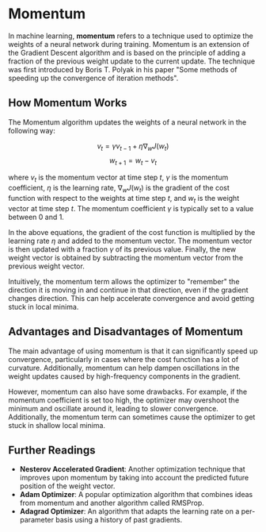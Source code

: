 # Momentum

In machine learning, **momentum** refers to a technique used to optimize the weights of a neural network during training. Momentum is an extension of the Gradient Descent algorithm and is based on the principle of adding a fraction of the previous weight update to the current update. The technique was first introduced by Boris T. Polyak in his paper "Some methods of speeding up the convergence of iteration methods".

## How Momentum Works

The Momentum algorithm updates the weights of a neural network in the following way:

$$v_t = \gamma v_{t-1} + \eta \nabla_w J(w_t)$$
$$w_{t+1} = w_t - v_t$$

where $v_t$ is the momentum vector at time step $t$, $\gamma$ is the momentum coefficient, $\eta$ is the learning rate, $\nabla_w J(w_t)$ is the gradient of the cost function with respect to the weights at time step $t$, and $w_t$ is the weight vector at time step $t$. The momentum coefficient $\gamma$ is typically set to a value between 0 and 1.

In the above equations, the gradient of the cost function is multiplied by the learning rate $\eta$ and added to the momentum vector. The momentum vector is then updated with a fraction $\gamma$ of its previous value. Finally, the new weight vector is obtained by subtracting the momentum vector from the previous weight vector.

Intuitively, the momentum term allows the optimizer to "remember" the direction it is moving in and continue in that direction, even if the gradient changes direction. This can help accelerate convergence and avoid getting stuck in local minima.

## Advantages and Disadvantages of Momentum

The main advantage of using momentum is that it can significantly speed up convergence, particularly in cases where the cost function has a lot of curvature. Additionally, momentum can help dampen oscillations in the weight updates caused by high-frequency components in the gradient.

However, momentum can also have some drawbacks. For example, if the momentum coefficient is set too high, the optimizer may overshoot the minimum and oscillate around it, leading to slower convergence. Additionally, the momentum term can sometimes cause the optimizer to get stuck in shallow local minima.

## Further Readings

- **Nesterov Accelerated Gradient**: Another optimization technique that improves upon momentum by taking into account the predicted future position of the weight vector.
- **Adam Optimizer**: A popular optimization algorithm that combines ideas from momentum and another algorithm called RMSProp.
- **Adagrad Optimizer**: An algorithm that adapts the learning rate on a per-parameter basis using a history of past gradients.

